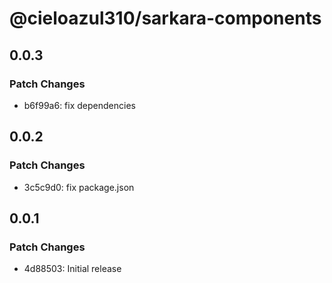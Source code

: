 # @cieloazul310/sarkara-components

## 0.0.3

### Patch Changes

- b6f99a6: fix dependencies

## 0.0.2

### Patch Changes

- 3c5c9d0: fix package.json

## 0.0.1

### Patch Changes

- 4d88503: Initial release

